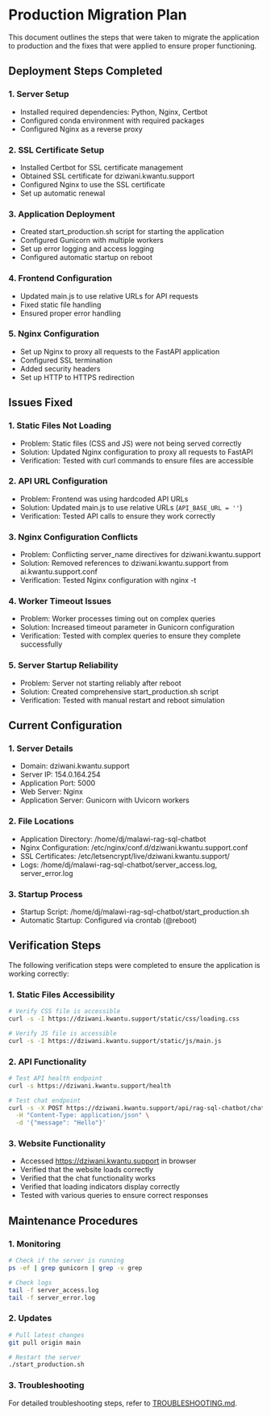 # Production Migration Plan

This document outlines the steps that were taken to migrate the application to production and the fixes that were applied to ensure proper functioning.

## Deployment Steps Completed

### 1. Server Setup
- Installed required dependencies: Python, Nginx, Certbot
- Configured conda environment with required packages
- Configured Nginx as a reverse proxy

### 2. SSL Certificate Setup
- Installed Certbot for SSL certificate management
- Obtained SSL certificate for dziwani.kwantu.support
- Configured Nginx to use the SSL certificate
- Set up automatic renewal

### 3. Application Deployment
- Created start_production.sh script for starting the application
- Configured Gunicorn with multiple workers
- Set up error logging and access logging
- Configured automatic startup on reboot

### 4. Frontend Configuration
- Updated main.js to use relative URLs for API requests
- Fixed static file handling
- Ensured proper error handling

### 5. Nginx Configuration
- Set up Nginx to proxy all requests to the FastAPI application
- Configured SSL termination
- Added security headers
- Set up HTTP to HTTPS redirection

## Issues Fixed

### 1. Static Files Not Loading
- Problem: Static files (CSS and JS) were not being served correctly
- Solution: Updated Nginx configuration to proxy all requests to FastAPI
- Verification: Tested with curl commands to ensure files are accessible

### 2. API URL Configuration
- Problem: Frontend was using hardcoded API URLs
- Solution: Updated main.js to use relative URLs (`API_BASE_URL = ''`)
- Verification: Tested API calls to ensure they work correctly

### 3. Nginx Configuration Conflicts
- Problem: Conflicting server_name directives for dziwani.kwantu.support
- Solution: Removed references to dziwani.kwantu.support from ai.kwantu.support.conf
- Verification: Tested Nginx configuration with nginx -t

### 4. Worker Timeout Issues
- Problem: Worker processes timing out on complex queries
- Solution: Increased timeout parameter in Gunicorn configuration
- Verification: Tested with complex queries to ensure they complete successfully

### 5. Server Startup Reliability
- Problem: Server not starting reliably after reboot
- Solution: Created comprehensive start_production.sh script
- Verification: Tested with manual restart and reboot simulation

## Current Configuration

### 1. Server Details
- Domain: dziwani.kwantu.support
- Server IP: 154.0.164.254
- Application Port: 5000
- Web Server: Nginx
- Application Server: Gunicorn with Uvicorn workers

### 2. File Locations
- Application Directory: /home/dj/malawi-rag-sql-chatbot
- Nginx Configuration: /etc/nginx/conf.d/dziwani.kwantu.support.conf
- SSL Certificates: /etc/letsencrypt/live/dziwani.kwantu.support/
- Logs: /home/dj/malawi-rag-sql-chatbot/server_access.log, server_error.log

### 3. Startup Process
- Startup Script: /home/dj/malawi-rag-sql-chatbot/start_production.sh
- Automatic Startup: Configured via crontab (@reboot)

## Verification Steps

The following verification steps were completed to ensure the application is working correctly:

### 1. Static Files Accessibility
```bash
# Verify CSS file is accessible
curl -s -I https://dziwani.kwantu.support/static/css/loading.css

# Verify JS file is accessible
curl -s -I https://dziwani.kwantu.support/static/js/main.js
```

### 2. API Functionality
```bash
# Test API health endpoint
curl -s https://dziwani.kwantu.support/health

# Test chat endpoint
curl -s -X POST https://dziwani.kwantu.support/api/rag-sql-chatbot/chat \
  -H "Content-Type: application/json" \
  -d '{"message": "Hello"}'
```

### 3. Website Functionality
- Accessed https://dziwani.kwantu.support in browser
- Verified that the website loads correctly
- Verified that the chat functionality works
- Verified that loading indicators display correctly
- Tested with various queries to ensure correct responses

## Maintenance Procedures

### 1. Monitoring
```bash
# Check if the server is running
ps -ef | grep gunicorn | grep -v grep

# Check logs
tail -f server_access.log
tail -f server_error.log
```

### 2. Updates
```bash
# Pull latest changes
git pull origin main

# Restart the server
./start_production.sh
```

### 3. Troubleshooting
For detailed troubleshooting steps, refer to [TROUBLESHOOTING.md](TROUBLESHOOTING.md). 